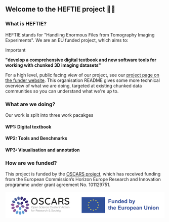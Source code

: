 ## Welcome to the HEFTIE project 🐘🧊

### What is HEFTIE?

HEFTIE stands for "Handling Enormous Files from Tomography Imaging Experiments".
We are an EU funded project, which aims to:

> [!IMPORTANT]
> **"develop a comprehensive digital textbook and new software tools for working with chunked 3D imaging datasets"**

For a high level, public facing view of our project, see our [project page on the funder website](https://www.oscars-project.eu/projects/heftie-handling-enormous-files-tomographic-imaging-experiments).
This organisation README gives some more technical overview of what we are doing, targeted at existing chunked data communities so you can understand what we're up to.

### What are we doing?

Our work is split into three work pacakges

#### WP1: Digital textbook

#### WP2: Tools and Benchmarks

#### WP3: Visualisation and annotation

### How are we funded?

This project is funded by the [OSCARS project](https://oscars-project.eu/), which has received funding from the European Commission’s Horizon Europe Research and Innovation programme under grant agreement No. 101129751.

![OSCARS and EU logos](images/OSCARS-logo-EUflag.png)

<!--

**Here are some ideas to get you started:**

🙋‍♀️ A short introduction - what is your organization all about?
🌈 Contribution guidelines - how can the community get involved?
👩‍💻 Useful resources - where can the community find your docs? Is there anything else the community should know?
🍿 Fun facts - what does your team eat for breakfast?
🧙 Remember, you can do mighty things with the power of [Markdown](https://docs.github.com/github/writing-on-github/getting-started-with-writing-and-formatting-on-github/basic-writing-and-formatting-syntax)
-->

